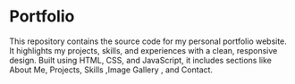 # Portfolio
This repository contains the source code for my personal portfolio website. It highlights my projects, skills, and experiences with a clean, responsive design. Built using HTML, CSS, and JavaScript, it includes sections like About Me, Projects, Skills ,Image Gallery , and Contact.
